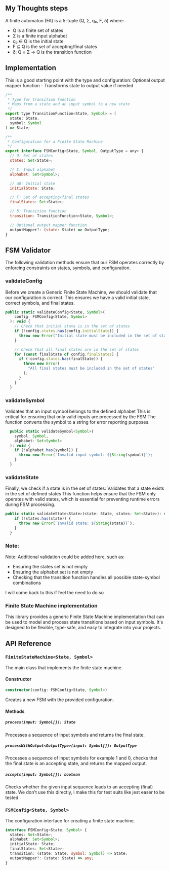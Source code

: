 ## My Thoughts steps

A finite automaton (FA) is a 5-tuple (Q, Σ, q₀, F, δ) where:

- Q is a finite set of states
- Σ is a finite input alphabet
- q₀ ∈ Q is the initial state
- F ⊆ Q is the set of accepting/final states
- δ: Q × Σ → Q is the transition function

## Implementation

This is a good starting point with the type and configuration:
Optional output mapper function - Transforms state to output value if needed

```javascript
/**
 * Type for transition function
 * Maps from a state and an input symbol to a new state
 */
export type TransitionFunction<State, Symbol> = (
  state: State,
  symbol: Symbol
) => State;

/**
 * Configuration for a Finite State Machine
 */
export interface FSMConfig<State, Symbol, OutputType = any> {
  // Q: Set of states
  states: Set<State>;

  // Σ: Input alphabet
  alphabet: Set<Symbol>;

  // q0: Initial state
  initialState: State;

  // F: Set of accepting/final states
  finalStates: Set<State>;

  // δ: Transition function
  transition: TransitionFunction<State, Symbol>;

  // Optional output mapper function
  outputMapper?: (state: State) => OutputType;
}
```

## FSM Validator

The following validation methods ensure that our FSM operates correctly by enforcing constraints on states, symbols, and configuration.

### validateConfig

Before we create a Generic Finite State Machine, we should validate that our configuration is correct. This ensures we have a valid initial state, correct symbols, and final states.

```javascript
public static validateConfig<State, Symbol>(
    config: FSMConfig<State, Symbol>
  ): void {
    // Check that initial state is in the set of states
    if (!config.states.has(config.initialState)) {
      throw new Error("Initial state must be included in the set of states");
    }

    // Check that all final states are in the set of states
    for (const finalState of config.finalStates) {
      if (!config.states.has(finalState)) {
        throw new Error(
          "All final states must be included in the set of states"
        );
      }
    }
  }
```

### validateSymbol

Validates that an input symbol belongs to the defined alphabet
This is critical for ensuring that only valid inputs are processed by the FSM.The function converts the symbol to a string for error reporting purposes.

```javascript
  public static validateSymbol<Symbol>(
    symbol: Symbol,
    alphabet: Set<Symbol>
  ): void {
    if (!alphabet.has(symbol)) {
      throw new Error(`Invalid input symbol: ${String(symbol)}`);
    }
  }
```

### validateState

Finally, we check if a state is in the set of states:
Validates that a state exists in the set of defined states
This function helps ensure that the FSM only operates with valid states, which is essential for preventing runtime errors during FSM processing.

```javascript
public static validateState<State>(state: State, states: Set<State>): void {
    if (!states.has(state)) {
      throw new Error(`Invalid state: ${String(state)}`);
    }
  }
```

### Note:

Note: Additional validation could be added here, such as:

- Ensuring the states set is not empty
- Ensuring the alphabet set is not empty
- Checking that the transition function handles all possible state-symbol combinations

I will come back to this if feel the need to do so

### Finite State Machine implementation

This library provides a generic Finite State Machine implementation that can be used to model and process state transitions based on input symbols. It's designed to be flexible, type-safe, and easy to integrate into your projects.

## API Reference

### `FiniteStateMachine<State, Symbol>`

The main class that implements the finite state machine.

#### Constructor

```typescript
constructor(config: FSMConfig<State, Symbol>)
```

Creates a new FSM with the provided configuration.

#### Methods

##### `process(input: Symbol[]): State`

Processes a sequence of input symbols and returns the final state.

##### `processWithOutput<OutputType>(input: Symbol[]): OutputType`

Processes a sequence of input symbols for example 1 and 0, checks that the final state is an accepting state, and returns the mapped output.

##### `accepts(input: Symbol[]): boolean`

Checks whether the given input sequence leads to an accepting (final) state. We don't use this directly, i make this for test suits like jest easer to be tested.

### `FSMConfig<State, Symbol>`

The configuration interface for creating a finite state machine.

```typescript
interface FSMConfig<State, Symbol> {
  states: Set<State>;
  alphabet: Set<Symbol>;
  initialState: State;
  finalStates: Set<State>;
  transition: (state: State, symbol: Symbol) => State;
  outputMapper?: (state: State) => any;
}
```
